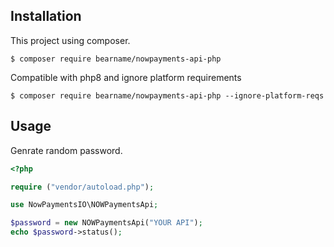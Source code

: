 


## Installation
This project using composer.
```
$ composer require bearname/nowpayments-api-php 
```

Compatible with php8 and ignore platform requirements
```
$ composer require bearname/nowpayments-api-php --ignore-platform-reqs
```

## Usage
Genrate random password.
```php
<?php

require ("vendor/autoload.php");

use NowPaymentsIO\NOWPaymentsApi;

$password = new NOWPaymentsApi("YOUR API");
echo $password->status();
```
